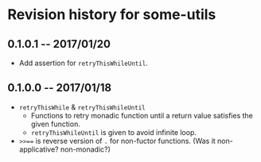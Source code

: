 # Revision history for some-utils

## 0.1.0.1  -- 2017/01/20

* Add assertion for `retryThisWhileUntil`.

## 0.1.0.0  -- 2017/01/18

* `retryThisWhile` & `retryThisWhileUntil`
  * Functions to retry monadic function until a return value satisfies the given function.
  * `retryThisWhileUntil` is given to avoid infinite loop.
* `>>==` is reverse version of `.` for non-fuctor functions. (Was it non-applicative? non-monadic?)
